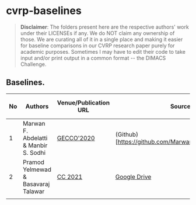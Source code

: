 # cvrp-baselines


> **Disclaimer**: The folders present here are the respective authors' work under their LICENSEs if any. We do NOT claim any ownership of those.
We are curating all of it in a single place and making it easier for baseline comparisons in our CVRP research paper purely for academic purposes.
Sometimes I may have to edit their code to take input and/or print output in a common format -- the DIMACS Challenge.

## Baselines.

| No |         Authors                       | Venue/Publication URL                                                                                                                                                     | Source URL                                    | as on Date |
|----|---------------------------------------|---------------------------------------------------------------------------------------------------------------------------------------------------------------------------|-----------------------------------------------|----------------|
| 1  | Marwan F. Abdelatti & Manbir S. Sodhi | [GECCO'2020](https://dl.acm.org/doi/pdf/10.1145/3377930.3390159?casa_token=1svTNWgfQ-0AAAAA:Lwv63kPOpBMb40Wb7Pyn8YpnMYVgJLc7xycLJjpT_T0IXRQ9RLoOvnbNssZEqERN8beoM_FY-jB-) | (Github)[https://github.com/MarwanAbdelatti/GA_VRP_GPU] | 28-Dec-2022    |
| 2  | Pramod Yelmewad & Basavaraj Talawar   | [CC 2021](https://link.springer.com/article/10.1007/s10586-021-03354-9)                                                                                                   | [Google Drive](http://bit.ly/cvrp_sourcecode)                 | 31-Dec-2022    |
|    |                                       |                                                                                                                                                                           |                                               |                |
